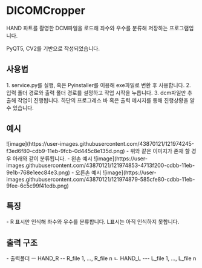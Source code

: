 # DICOMCropper

HAND 파트를 촬영한 DCM파일을 로드해 좌수와 우수를 분류해 저장하는 프로그램입니다.

PyQT5, CV2를 기반으로 작성되었습니다.

<H2> 사용법 </H2>
1. service.py를 실행, 혹은 Pyinstaller를 이용해 exe파일로 변환 후 사용합니다.
2. 입력 폴더 경로와 출력 폴더 경로를 설정하고 작업 시작을 누릅니다.
3. dcm파일만 추출해 작업이 진행됩니다. 하단의 프로그레스 바 혹은 출력 메시지를 통해 진행상황을 알 수 있습니다.

<H2> 예시 </H2>
![image](https://user-images.githubusercontent.com/43870121/121974245-f3ed6f80-cdb9-11eb-9fcb-0d445c8e135d.png)
- 위와 같은 이미지가 존재 할 경우 아래와 같이 분류됩니다.
- 왼손 예시
![image](https://user-images.githubusercontent.com/43870121/121974853-4713f200-cdbb-11eb-9e1b-768e1eec84e3.png)
- 오른손 예시
![image](https://user-images.githubusercontent.com/43870121/121974879-585cfe80-cdbb-11eb-9fee-6c5c99f41edb.png)


<H2> 특징 </H2>
- R 표시만 인식해 좌수와 우수를 분류합니다. L표시는 아직 인식하지 못합니다.

<H2> 출력 구조 </H2>
- 출력폴더 ㅡ HAND_R --  R_file 1, ..., R_file n
          ㄴ HAND_L --- L_file 1, ..., L_file n


